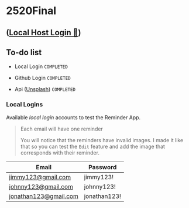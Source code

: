 # 2520Final

## ([Local Host Login 🚀](http://localhost:3004/login))

## To-do list
 - Local Login `COMPLETED`

 - Github Login `COMPLETED`

 - Api ([Unsplash](https://unsplash.com/developers)) `COMPLETED`
 
 ### Local Logins
 Available *local login* accounts to test the Reminder App.
 > Each email will have one reminder
 > 
 > You will notice that the reminders have invalid images. I made it like that so you can test the `Edit` feature and add the image that corresponds with their reminder.
 
 | Email | Password |
 | --- | --- |
 | jimmy123@gmail.com | jimmy123! |
 | johnny123@gmail.com | johnny123! |
 | jonathan123@gmail.com | jonathan123! |
